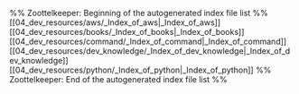 %% Zoottelkeeper: Beginning of the autogenerated index file list  %%
 [[04_dev_resources/aws/_Index_of_aws|_Index_of_aws]]
 [[04_dev_resources/books/_Index_of_books|_Index_of_books]]
 [[04_dev_resources/command/_Index_of_command|_Index_of_command]]
 [[04_dev_resources/dev_knowledge/_Index_of_dev_knowledge|_Index_of_dev_knowledge]]
 [[04_dev_resources/python/_Index_of_python|_Index_of_python]]
%% Zoottelkeeper: End of the autogenerated index file list  %%
